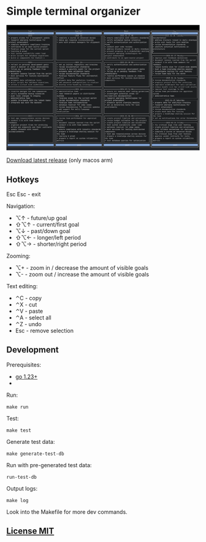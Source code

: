 # Simple terminal organizer

![screenshot](https://raw.githubusercontent.com/nvbn/termonizer/master/screenshot.png)

[Download latest release](https://github.com/nvbn/termonizer/releases) (only macos arm)

## Hotkeys

Esc Esc - exit

Navigation:
* ⌥↑ - future/up goal
* ⇧⌥↑ - current/first goal
* ⌥↓ - past/down goal
* ⇧⌥← - longer/left period
* ⇧⌥→ - shorter/right period

Zooming:
* ⌥+ - zoom in / decrease the amount of visible goals
* ⌥- - zoom out / increase the amount of visible goals

Text editing:
* ⌃C - copy
* ⌃X - cut
* ⌃V - paste
* ⌃A - select all
* ⌃Z - undo
* Esc - remove selection

## Development

Prerequisites:
* [go 1.23+](https://go.dev/doc/install) 
* 

Run:
```
make run
```

Test:
```
make test
```

Generate test data:
```
make generate-test-db
```

Run with pre-generated test data:
```
run-test-db
```

Output logs:
```
make log
```

Look into the Makefile for more dev commands.

## [License MIT](https://github.com/nvbn/termonizer/blob/main/LICENSE)
